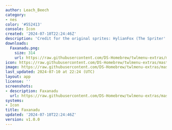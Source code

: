 ```yaml
---
author: Leach_Beech
category:
- nes
color: '#552413'
console: Icon
created: '2024-07-10T22:24:46Z'
description: 'Credit for the original sprites: HylianFox (The Spriter''s Resource)'
downloads:
  Faxanadu.png:
    size: 314
    url: https://raw.githubusercontent.com/DS-Homebrew/twlmenu-extras/master/_nds/TWiLightMenu/icons/Faxanadu.png
icon: https://raw.githubusercontent.com/DS-Homebrew/twlmenu-extras/master/_nds/TWiLightMenu/icons/Faxanadu.png
image: https://raw.githubusercontent.com/DS-Homebrew/twlmenu-extras/master/_nds/TWiLightMenu/icons/Faxanadu.png
last_updated: 2024-07-10 at 22:24 (UTC)
layout: app
license: ''
screenshots:
- description: Faxanadu
  url: https://raw.githubusercontent.com/DS-Homebrew/twlmenu-extras/master/_nds/TWiLightMenu/icons/Faxanadu.png
systems:
- Icon
title: Faxanadu
updated: '2024-07-10T22:24:46Z'
version: v1.0.0
---
```

